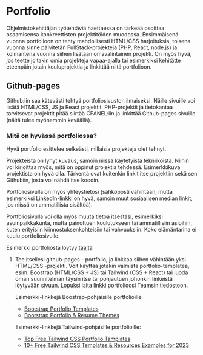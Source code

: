 # Portfolio

Ohjelmistokehittäjän työtehtäviä haettaessa on tärkeää osoittaa osaamisensa konkreettisten projektitöiden muodossa. Ensimmäisenä vuonna portfolioon on tehty mahdollisesti HTML/CSS harjoituksia, toisena vuonna sinne päivitetän FullStack-projekteja (PHP, React, node.js) ja kolmantena vuonna siihen lisätään omavalintainen projekti. On myös hyvä, jos teette joitakin omia projekteja vapaa-ajalla tai esimerkiksi kehitätte eteenpäin jotain kouluprojektia ja linkittää niitä portfolioon.

## Github-pages

Github:iin saa kätevästi tehtyä portfoliosivuston ilmaiseksi. Näille sivuille voi lisätä HTML/CSS, JS ja React projektit. PHP-projektit ja tietokantaa tarvitsevat projektit pitää siirtää CPANEL:iin ja linkittää Github-pages sivuille (näitä tulee myöhemmin keväällä).

### Mitä on hyvässä portfoliossa?

Hyvä portfolio esittelee selkeästi, millaisia projekteja olet tehnyt. 

Projekteista on lyhyt kuvaus, samoin niissä käytetyistä tekniikoista. Niihin voi kirjoittaa myös, mitä on oppinut projektia tehdessä. Esimerkkikuva projektista on hyvä olla. Tärkentä ovat kuitenkin linkit itse projektiin sekä sen Githubiin, josta voi nähdä itse koodin.

Portfoliosivulla on myös yhteystietosi (sähköposti vähintään, mutta esimerkiksi LinkedIn-linkki on hyvä, samoin muut sosiaalisen median linkit, jos niissä on ammatillista sisältöä). 

Portfoliosivulla voi olla myös muuta tietoa itsestäsi, esimerkiksi asuinpaikkakunta, mutta painottuen koulutukseen tai ammatillisiin asioihin, kuten erityisiin kiinnostuksenkohteisiin tai vahvuuksiin. Koko elämäntarina ei kuulu portfoliosivulle.

Esimerkki portfoliosta löytyy [täältä](https://riccardozanutta.com/?ref=hackernoon.com)<base target="_blank">

1. Tee itsellesi github-pages - portfolio, ja linkkaa siihen vähintään yksi HTML/CSS -projekti. Voit käyttää jotakin valmista portfolio-templatea, esim. Boostrap (HTML/CSS + JS) tai Tailwind (CSS + React) tai luoda oman suunnitelman täysin itse tai pohjautuen johonkin linkeistä löytyvään sivuun. Lopuksi laita linkki portfolioosi Teamsin tiedostoon.

    Esimerkki-linkkejä Boostrap-pohjaisille portfolioille:
    - [Bootstrap Portfolio Templates](https://bootstrapmade.com/bootstrap-portfolio-templates/)
    - [Bootstrap Portfolio & Resume Themes](https://startbootstrap.com/themes/portfolio-resume)

    Esimerkki-linkkejä Tailwind-pohjaisille portfolioille:
    - [Top Free Tailwind CSS Portfolio Tamplates](https://tailtemplate.com/posts/template-for-portfolio)
    - [10+ Free Tailwind CSS Templates & Resources Examples for 2023](https://tailtemplate.com/posts/template-for-portfolio)